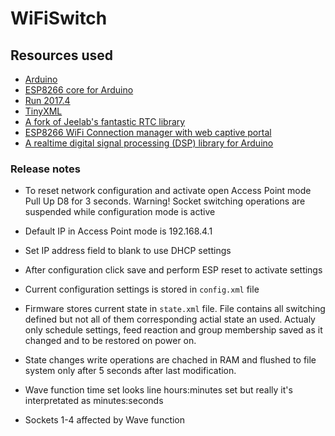 # WiFiSwitch

## Resources used

* [Arduino](https://github.com/arduino/Arduino)
* [ESP8266 core for Arduino](https://github.com/esp8266/Arduino)
* [Run 2017.4](https://github.com/emelianov/Run)
* [TinyXML](https://github.com/adafruit/TinyXML)
* [A fork of Jeelab's fantastic RTC library](https://github.com/adafruit/RTClib)
* [ESP8266 WiFi Connection manager with web captive portal](https://github.com/tzapu/WiFiManager)
* [A realtime digital signal processing (DSP) library for Arduino](https://github.com/JonHub/Filters)

### Release notes

* To reset network configuration and activate open Access Point mode Pull Up D8 for 3 seconds. Warning! Socket switching operations are suspended while configuration mode is active

* Default IP in Access Point mode is 192.168.4.1

* Set IP address field to blank to use DHCP settings

* After configuration click save and perform ESP reset to activate settings

* Current configuration settings is stored in `config.xml` file

* Firmware stores current state in `state.xml` file. File contains all switching defined but not all of them corresponding actial state an used.
Actualy only schedule settings, feed reaction and group membership saved as it changed and to be restored on power on.

* State changes write operations are chached in RAM and flushed to file system only after 5 seconds after last modification.

* Wave function time set looks line hours:minutes set but really it's interpretated as minutes:seconds

* Sockets 1-4 affected by Wave function
